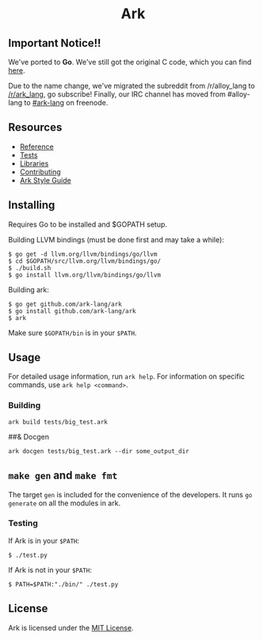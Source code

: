 <h1 align="center">Ark</h1>

## Important Notice!!
We've ported to **Go**. We've still got the original C code, which you can find [here](https://github.com/ark-lang/ark-c).

Due to the name change, we've migrated the subreddit from /r/alloy_lang to [/r/ark_lang](http://www.reddit.com/r/ark_lang), go subscribe! Finally, our IRC channel has moved from #alloy-lang to [#ark-lang](https://webchat.freenode.net/?channels=%23ark-lang) on freenode.

## Resources
* [Reference](https://github.com/ark-lang/ark-docs/blob/master/REFERENCE.md)
* [Tests](/tests/)
* [Libraries](/lib/)
* [Contributing](/CONTRIBUTING.md)
* [Ark Style Guide](https://github.com/ark-lang/ark-docs/blob/master/STYLEGUIDE.md)

## Installing
Requires Go to be installed and $GOPATH setup.

Building LLVM bindings (must be done first and may take a while):

    $ go get -d llvm.org/llvm/bindings/go/llvm
    $ cd $GOPATH/src/llvm.org/llvm/bindings/go/
    $ ./build.sh
    $ go install llvm.org/llvm/bindings/go/llvm

Building ark:

    $ go get github.com/ark-lang/ark
    $ go install github.com/ark-lang/ark
    $ ark

Make sure `$GOPATH/bin` is in your `$PATH`.

## Usage
For detailed usage information, run `ark help`. For information on specific commands, use `ark help <command>`.

### Building
```
ark build tests/big_test.ark
```

##& Docgen
```
ark docgen tests/big_test.ark --dir some_output_dir
```

## `make gen` and `make fmt`
The target `gen` is included for the convenience of the developers. It runs `go generate` on all the modules in ark.

### Testing
If Ark is in your `$PATH`:

    $ ./test.py

If Ark is not in your `$PATH`:

    $ PATH=$PATH:"./bin/" ./test.py

## License
Ark is licensed under the [MIT License](/LICENSE).
